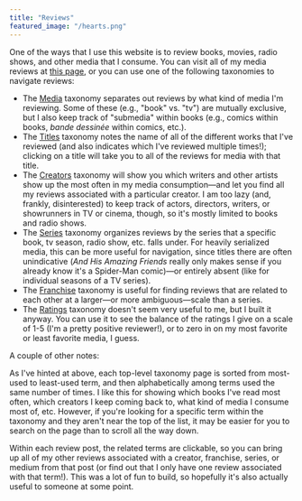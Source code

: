 ```yaml
---
title: "Reviews"
featured_image: "/hearts.png"
---
```


One of the ways that I use this website is to review books, movies, radio shows, and other media that I consume. You can visit all of my media reviews at [this page](/types/media), or you can use one of the following taxonomies to navigate reviews:

* The [Media](/media) taxonomy separates out reviews by what kind of media I'm reviewing. Some of these (e.g., "book" vs. "tv") are mutually exclusive, but I also keep track of "submedia" within books (e.g., comics within books, *bande dessinée* within comics, etc.).
* The [Titles](/titles) taxonomy notes the name of all of the different works that I've reviewed (and also indicates which I've reviewed multiple times!); clicking on a title will take you to all of the reviews for media with that title.
* The [Creators](/creators) taxonomy will show you which writers and other artists show up the most often in my media consumption—and let you find all my reviews associated with a particular creator. I am too lazy (and, frankly, disinterested) to keep track of actors, directors, writers, or showrunners in TV or cinema, though, so it's mostly limited to books and radio shows.
* The [Series](/series) taxonomy organizes reviews by the series that a specific book, tv season, radio show, etc. falls under. For heavily serialized media, this can be more useful for navigation, since titles there are often unindicative (*And His Amazing Friends* really only makes sense if you already know it's a Spider-Man comic)—or entirely absent (like for individual seasons of a TV series).
* The [Franchise](/franchise) taxonomy is useful for finding reviews that are related to each other at a larger—or more ambiguous—scale than a series.
* The [Ratings](/ratings) taxonomy doesn't seem very useful to me, but I built it anyway. You can use it to see the balance of the ratings I give on a scale of 1-5 (I'm a pretty positive reviewer!), or to zero in on my most favorite or least favorite media, I guess.

A couple of other notes: 

As I've hinted at above, each top-level taxonomy page is sorted from most-used to least-used term, and then alphabetically among terms used the same number of times. I like this for showing which books I've read most often, which creators I keep coming back to, what kind of media I consume most of, etc. However, if you're looking for a specific term within the taxonomy and they aren't near the top of the list, it may be easier for you to search on the page than to scroll all the way down.

Within each review post, the related terms are clickable, so you can bring up all of my other reviews associated with a creator, franchise, series, or medium from that post (or find out that I only have one review associated with that term!). This was a lot of fun to build, so hopefully it's also actually useful to someone at some point.